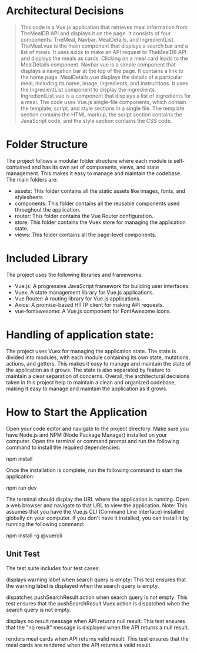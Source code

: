 # Architectural Decisions

> This code is a Vue.js application that retrieves meal information from TheMealDB API and displays it on the page. It consists of four components: TheMeal, Navbar, MealDetails, and IngredientList.
> TheMeal.vue is the main component that displays a search bar and a list of meals. It uses axios to make an API request to TheMealDB API and displays the meals as cards. Clicking on a meal card leads to the MealDetails component.
> Navbar.vue is a simple component that displays a navigation bar at the top of the page. It contains a link to the home page.
> MealDetails.vue displays the details of a particular meal, including its name, image, ingredients, and instructions. It uses the IngredientList component to display the ingredients.
> IngredientList.vue is a component that displays a list of ingredients for a meal.
> The code uses Vue.js single-file components, which contain the template, script, and style sections in a single file. The template section contains the HTML markup, the script section contains the JavaScript code, and the style section contains the CSS code.

# Folder Structure

The project follows a modular folder structure where each module is self-contained and has its own set of components, views, and state management. This makes it easy to manage and maintain the codebase. The main folders are:

- assets: This folder contains all the static assets like images, fonts, and stylesheets.
- components: This folder contains all the reusable components used throughout the application.
- router: This folder contains the Vue Router configuration.
- store: This folder contains the Vuex store for managing the application state.
- views: This folder contains all the page-level components.

# Included Library

The project uses the following libraries and frameworks:

- Vue.js: A progressive JavaScript framework for building user interfaces.
- Vuex: A state management library for Vue.js applications.
- Vue Router: A routing library for Vue.js applications.
- Axios: A promise-based HTTP client for making API requests.
- vue-fontawesome: A Vue.js component for FontAwesome icons.

# Handling of application state:

The project uses Vuex for managing the application state. The state is divided into modules, with each module containing its own state, mutations, actions, and getters. This makes it easy to manage and maintain the state of the application as it grows. The state is also separated by feature to maintain a clear separation of concerns.
Overall, the architectural decisions taken in this project help to maintain a clean and organized codebase, making it easy to manage and maintain the application as it grows.

# How to Start the Application

Open your code editor and navigate to the project directory.
Make sure you have Node.js and NPM (Node Package Manager) installed on your computer.
Open the terminal or command prompt and run the following command to install the required dependencies:

npm install

Once the installation is complete, run the following command to start the application:

npm run dev

The terminal should display the URL where the application is running. Open a web browser and navigate to that URL to view the application.
Note: This assumes that you have the Vue.js CLI (Command Line Interface) installed globally on your computer. If you don't have it installed, you can install it by running the following command:

npm install -g @vue/cli

## Unit Test

The test suite includes four test cases:

displays warning label when search query is empty: This test ensures that the warning label is displayed when the search query is empty.

dispatches pushSearchResult action when search query is not empty: This test ensures that the pushSearchResult Vuex action is dispatched when the search query is not empty.

displays no result message when API returns null result: This test ensures that the "no result" message is displayed when the API returns a null result.

renders meal cards when API returns valid result: This test ensures that the meal cards are rendered when the API returns a valid result.
